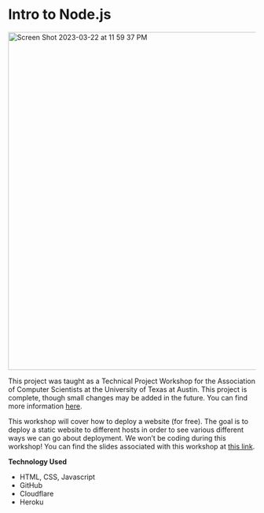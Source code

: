 # Intro to Node.js
<img width="687" alt="Screen Shot 2023-03-22 at 11 59 37 PM" src="https://user-images.githubusercontent.com/91110018/227107829-61dbe774-c069-4cbd-97fc-dd3eff3b8d84.png">

This project was taught as a Technical Project Workshop for the Association of Computer Scientists at the University of Texas at Austin. This project is complete, though small changes may be added in the future. You can find more information [here](https://github.com/UT-ABCS/tech-workshops).  <br />

This workshop will cover how to deploy a website (for free). The goal is to deploy a static website to different hosts in order to see various different ways we can go about deployment. We won’t be coding during this workshop! You can find the slides associated with this workshop at [this link](https://docs.google.com/presentation/d/1N7cFbt2-T3PYe4gc8xmnvTcGUKheM9lI_NM1_ut-uaw/edit).  <br />
  
__Technology Used__
+ HTML, CSS, Javascript
+ GitHub
+ Cloudflare
+ Heroku
